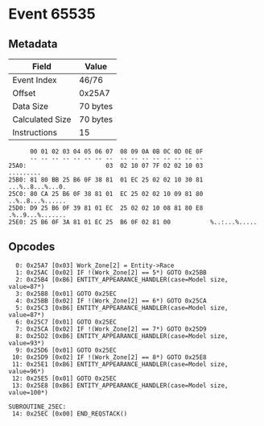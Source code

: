 # Event 65535

## Metadata

| Field           | Value    |
|-----------------|----------|
| Event Index     | 46/76    |
| Offset          | 0x25A7   |
| Data Size       | 70 bytes |
| Calculated Size | 70 bytes |
| Instructions    | 15       |

```
      00 01 02 03 04 05 06 07  08 09 0A 0B 0C 0D 0E 0F
      -- -- -- -- -- -- -- --  -- -- -- -- -- -- -- --
25A0:                      03  02 10 07 7F 02 02 10 03         .........
25B0: 81 80 BB 25 B6 0F 38 81  01 EC 25 02 02 10 30 81  ...%..8...%...0.
25C0: 80 CA 25 B6 0F 38 81 01  EC 25 02 02 10 09 81 80  ..%..8...%......
25D0: D9 25 B6 0F 39 81 01 EC  25 02 02 10 08 81 80 E8  .%..9...%.......
25E0: 25 B6 0F 3A 81 01 EC 25  B6 0F 02 81 00           %..:...%.....   
```

## Opcodes

```
  0: 0x25A7 [0x03] Work_Zone[2] = Entity->Race
  1: 0x25AC [0x02] IF !(Work_Zone[2] == 5*) GOTO 0x25BB
  2: 0x25B4 [0xB6] ENTITY_APPEARANCE_HANDLER(case=Model size, value=87*)
  3: 0x25B8 [0x01] GOTO 0x25EC
  4: 0x25BB [0x02] IF !(Work_Zone[2] == 6*) GOTO 0x25CA
  5: 0x25C3 [0xB6] ENTITY_APPEARANCE_HANDLER(case=Model size, value=87*)
  6: 0x25C7 [0x01] GOTO 0x25EC
  7: 0x25CA [0x02] IF !(Work_Zone[2] == 7*) GOTO 0x25D9
  8: 0x25D2 [0xB6] ENTITY_APPEARANCE_HANDLER(case=Model size, value=93*)
  9: 0x25D6 [0x01] GOTO 0x25EC
 10: 0x25D9 [0x02] IF !(Work_Zone[2] == 8*) GOTO 0x25E8
 11: 0x25E1 [0xB6] ENTITY_APPEARANCE_HANDLER(case=Model size, value=96*)
 12: 0x25E5 [0x01] GOTO 0x25EC
 13: 0x25E8 [0xB6] ENTITY_APPEARANCE_HANDLER(case=Model size, value=100*)

SUBROUTINE_25EC:
 14: 0x25EC [0x00] END_REQSTACK()
```
